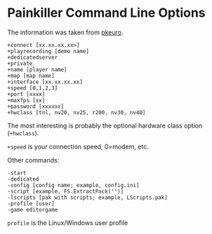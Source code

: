 # Painkiller Command Line Options

The information was taken from [pkeuro](https://www.pkeuro.net/?p=249).

```
+connect [xx.xx.xx.xx>]
+playrecording [demo name]
+dedicatedserver
+private
+name [player name]
+map [map name]
+interface [xx.xx.xx.xx]
+speed [0,1,2,3]
+port [xxxx]
+maxfps [xx]
+password [xxxxxx]
+hwclass [tnl, nv20, nv25, r200, nv30, nv40]
```

The most interesting is probably the optional hardware class option (`+hwclass`).

`+speed` is your connection speed, 0=modem, etc.

Other commands:

```
-start
-dedicated
-config [config name; example, config.ini]
-script [example, FS.ExtractPack('')]
-lscripts [pak with scripts; example, LScripts.pak]
-profile [user]
-game editorgame
```

`profile` is the Linux/Windows user profile

